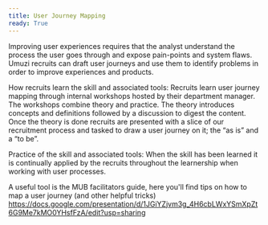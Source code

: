 ```yaml
---
title: User Journey Mapping
ready: True 
---
```

Improving user experiences requires that the analyst understand the process the user goes through and expose pain-points and system flaws. Umuzi recruits can draft user journeys and use them to identify problems in order to improve experiences and products. 

How recruits learn the skill and associated tools:
Recruits learn user journey mapping through internal workshops hosted by their department manager. The workshops combine theory and practice. The theory introduces concepts and definitions followed by a discussion to digest the content. Once the theory is done recruits are presented with a slice of our recruitment process and tasked to draw a user journey on it; the “as is” and a “to be”.

Practice of the skill and associated tools:
When the skill has been learned it is continually applied by the recruits throughout the learnership when working with user processes. 

A useful tool is the MUB facilitators guide, here you'll find tips on how to map a user journey (and other helpful tricks) https://docs.google.com/presentation/d/1JGiYZjvm3g_4H6cbLWxYSmXpZt6G9Me7kMO0YHsfFzA/edit?usp=sharing

